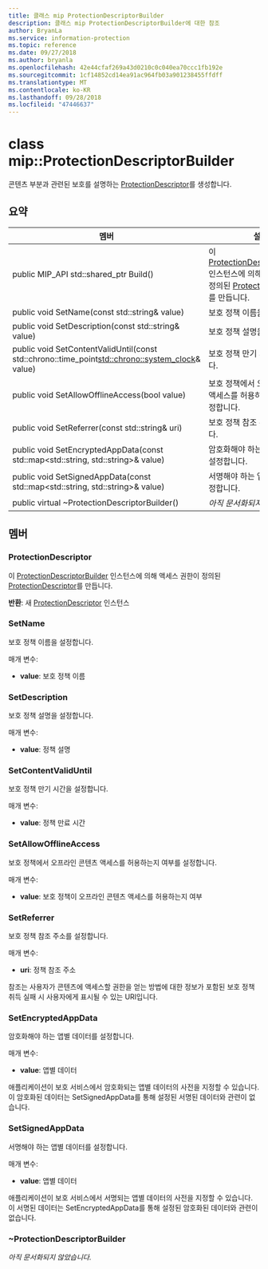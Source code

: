 ```yaml
---
title: 클래스 mip ProtectionDescriptorBuilder
description: 클래스 mip ProtectionDescriptorBuilder에 대한 참조
author: BryanLa
ms.service: information-protection
ms.topic: reference
ms.date: 09/27/2018
ms.author: bryanla
ms.openlocfilehash: 42e44cfaf269a43d0210c0c040ea70ccc1fb192e
ms.sourcegitcommit: 1cf14852cd14ea91ac964fb03a901238455ffdff
ms.translationtype: MT
ms.contentlocale: ko-KR
ms.lasthandoff: 09/28/2018
ms.locfileid: "47446637"
---
```

# <a name="class-mipprotectiondescriptorbuilder"></a>class mip::ProtectionDescriptorBuilder 
콘텐츠 부분과 관련된 보호를 설명하는 [ProtectionDescriptor](class_mip_protectiondescriptor.md)를 생성합니다.
  
## <a name="summary"></a>요약
 멤버                        | 설명                                
--------------------------------|---------------------------------------------
public MIP_API std::shared_ptr<ProtectionDescriptor> Build()  |  이 [ProtectionDescriptorBuilder](class_mip_protectiondescriptorbuilder.md) 인스턴스에 의해 액세스 권한이 정의된 [ProtectionDescriptor](class_mip_protectiondescriptor.md)를 만듭니다.
 public void SetName(const std::string& value)  |  보호 정책 이름을 설정합니다.
 public void SetDescription(const std::string& value)  |  보호 정책 설명을 설정합니다.
public void SetContentValidUntil(const std::chrono::time_point<std::chrono::system_clock>& value)  |  보호 정책 만기 시간을 설정합니다.
 public void SetAllowOfflineAccess(bool value)  |  보호 정책에서 오프라인 콘텐츠 액세스를 허용하는지 여부를 설정합니다.
 public void SetReferrer(const std::string& uri)  |  보호 정책 참조 주소를 설정합니다.
public void SetEncryptedAppData(const std::map<std::string, std::string>& value)  |  암호화해야 하는 앱별 데이터를 설정합니다.
public void SetSignedAppData(const std::map<std::string, std::string>& value)  |  서명해야 하는 앱별 데이터를 설정합니다.
 public virtual ~ProtectionDescriptorBuilder()  | _아직 문서화되지 않았습니다._
  
## <a name="members"></a>멤버
  
### <a name="protectiondescriptor"></a>ProtectionDescriptor
이 [ProtectionDescriptorBuilder](class_mip_protectiondescriptorbuilder.md) 인스턴스에 의해 액세스 권한이 정의된 [ProtectionDescriptor](class_mip_protectiondescriptor.md)를 만듭니다.

  
**반환**: 새 [ProtectionDescriptor](class_mip_protectiondescriptor.md) 인스턴스
  
### <a name="setname"></a>SetName
보호 정책 이름을 설정합니다.

매개 변수:  
* **value**: 보호 정책 이름


  
### <a name="setdescription"></a>SetDescription
보호 정책 설명을 설정합니다.

매개 변수:  
* **value**: 정책 설명


  
### <a name="setcontentvaliduntil"></a>SetContentValidUntil
보호 정책 만기 시간을 설정합니다.

매개 변수:  
* **value**: 정책 만료 시간


  
### <a name="setallowofflineaccess"></a>SetAllowOfflineAccess
보호 정책에서 오프라인 콘텐츠 액세스를 허용하는지 여부를 설정합니다.

매개 변수:  
* **value**: 보호 정책이 오프라인 콘텐츠 액세스를 허용하는지 여부


  
### <a name="setreferrer"></a>SetReferrer
보호 정책 참조 주소를 설정합니다.

매개 변수:  
* **uri**: 정책 참조 주소


참조는 사용자가 콘텐츠에 액세스할 권한을 얻는 방법에 대한 정보가 포함된 보호 정책 취득 실패 시 사용자에게 표시될 수 있는 URI입니다.
  
### <a name="setencryptedappdata"></a>SetEncryptedAppData
암호화해야 하는 앱별 데이터를 설정합니다.

매개 변수:  
* **value**: 앱별 데이터


애플리케이션이 보호 서비스에서 암호화되는 앱별 데이터의 사전을 지정할 수 있습니다. 이 암호화된 데이터는 SetSignedAppData를 통해 설정된 서명된 데이터와 관련이 없습니다.
  
### <a name="setsignedappdata"></a>SetSignedAppData
서명해야 하는 앱별 데이터를 설정합니다.

매개 변수:  
* **value**: 앱별 데이터


애플리케이션이 보호 서비스에서 서명되는 앱별 데이터의 사전을 지정할 수 있습니다. 이 서명된 데이터는 SetEncryptedAppData를 통해 설정된 암호화된 데이터와 관련이 없습니다.
  
### <a name="protectiondescriptorbuilder"></a>~ProtectionDescriptorBuilder
_아직 문서화되지 않았습니다._
